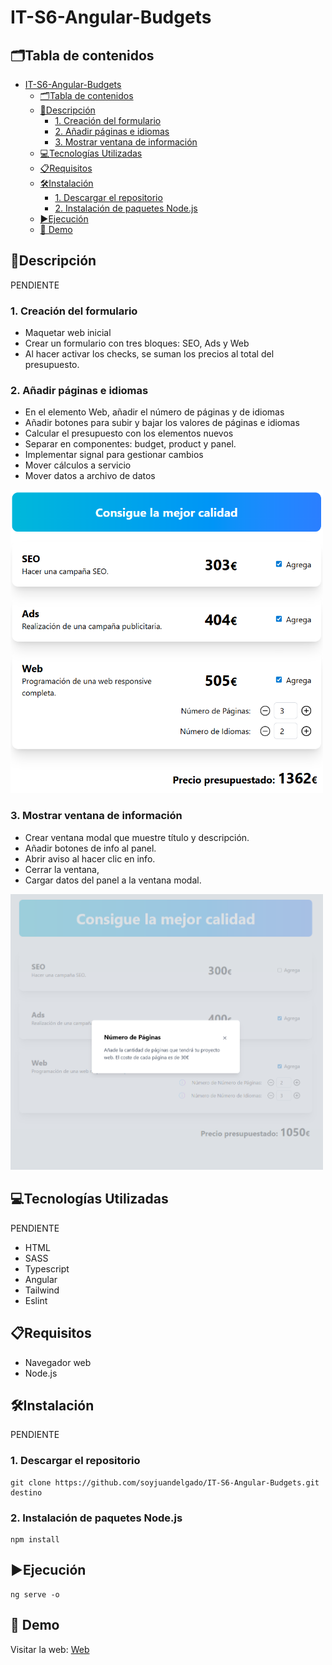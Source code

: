 # IT-S6-Angular-Budgets

## 🗂️Tabla de contenidos

- [IT-S6-Angular-Budgets](#it-s6-angular-budgets)
  - [🗂️Tabla de contenidos](#️tabla-de-contenidos)
  - [📄Descripción](#descripción)
    - [1. Creación del formulario](#1-creación-del-formulario)
    - [2. Añadir páginas e idiomas](#2-añadir-páginas-e-idiomas)
    - [3. Mostrar ventana de información](#3-mostrar-ventana-de-información)
  - [💻Tecnologías Utilizadas](#tecnologías-utilizadas)
  - [📋Requisitos](#requisitos)
  - [🛠️Instalación](#️instalación)
    - [1. Descargar el repositorio](#1-descargar-el-repositorio)
    - [2. Instalación de paquetes Node.js](#2-instalación-de-paquetes-nodejs)
  - [▶️Ejecución](#️ejecución)
  - [📸 Demo](#-demo)

## 📄Descripción

PENDIENTE

### 1. Creación del formulario

- Maquetar web inicial
- Crear un formulario con tres bloques: SEO, Ads y Web
- Al hacer activar los checks, se suman los precios al total del presupuesto.

### 2. Añadir páginas e idiomas

- En el elemento Web, añadir el número de páginas y de idiomas
- Añadir botones para subir y bajar los valores de páginas e idiomas
- Calcular el presupuesto con los elementos nuevos
- Separar en componentes: budget, product y panel.
- Implementar signal para gestionar cambios
- Mover cálculos a servicio
- Mover datos a archivo de datos

<img src="public/ex2.png" width="500">

### 3. Mostrar ventana de información

- Crear ventana modal que muestre título y descripción.
- Añadir botones de info al panel.
- Abrir aviso al hacer clic en info.
- Cerrar la ventana,
- Cargar datos del panel a la ventana modal.

<img src="public/ex3.png" width="500">

## 💻Tecnologías Utilizadas

PENDIENTE

- HTML
- SASS
- Typescript
- Angular
- Tailwind
- Eslint

## 📋Requisitos

- Navegador web
- Node.js
  
## 🛠️Instalación

PENDIENTE

### 1. Descargar el repositorio

```shell
git clone https://github.com/soyjuandelgado/IT-S6-Angular-Budgets.git destino
```

### 2. Instalación de paquetes Node.js

```shell
npm install
```

## ▶️Ejecución

```shell
ng serve -o
```

## 📸 Demo

Visitar la web: [Web](https://it-s6-angular-budgets-git-develop-juans-projects-c1221148.vercel.app/)
